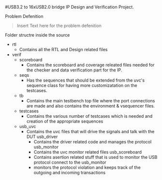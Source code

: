 #USB3.2 to 16xUSB2.0 bridge IP Design and Verification Project.

Problem Defenition
> Insert Text here for the problem defenition

Folder structre inside the source
- rtl
    - Contains all the RTL and Design related files
- verif
    - scoreboard
        - Contains the scoreboard and coverage releated files needed for the checker and data verification part for the IP.
    - seqs
        - Has the sequences that should be extended from the uvc's sequence class for having more customizatation on the testcases.
    - tb
        - Contains the main testbench top file where the port connections are made and also contains the environment & vsequencer files.
    - testcases
        - Contains the various number of testcases which is needed and creation of the appropriate sequences
    - usb_uvc
        - Contains the uvc files that will drive the signals and talk with the DUT
        usb_driver
            - Contains the driver related code and manages the protocol
        usb_monitor
            - Contains the uvc monitor related files
        usb_scoreboard
            - Contains asertion related stuff that is used to monitor the USB protocol connect to the usb_monitor
            - monitors the protocol violation and keeps track of the outgoing and incoming transactions
